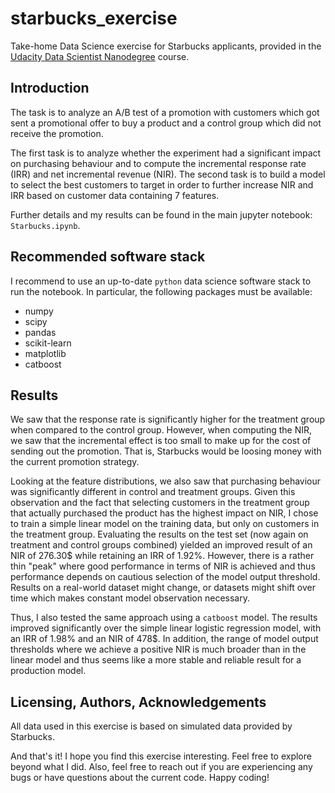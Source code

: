 # starbucks_exercise

Take-home Data Science exercise for Starbucks applicants, provided in the [Udacity Data Scientist Nanodegree](https://www.udacity.com/course/data-scientist-nanodegree--nd025) course.

## Introduction

The task is to analyze an A/B test of a promotion with customers which got sent a promotional offer to buy a product and a control group which did not receive the promotion.

The first task is to analyze whether the experiment had a significant impact on purchasing behaviour and to compute the incremental response rate (IRR) and net incremental revenue (NIR). The second task is to build a model to select the best customers to target in order to further increase NIR and IRR based on customer data containing 7 features.

Further details and my results can be found in the main jupyter notebook: `Starbucks.ipynb`.

## Recommended software stack

I recommend to use an up-to-date `python` data science software stack to run the notebook. In particular, the following packages must be available:

- numpy
- scipy
- pandas
- scikit-learn
- matplotlib
- catboost

## Results

We saw that the response rate is significantly higher for the treatment group when compared to the control group. However, when computing the NIR, we saw that the incremental effect is too small to make up for the cost of sending out the promotion. That is, Starbucks would be loosing money with the current promotion strategy.

Looking at the feature distributions, we also saw that purchasing behaviour was significantly different in control and treatment groups. Given this observation and the fact that selecting customers in the treatment group that actually purchased the product has the highest impact on NIR, I chose to train a simple linear model on the training data, but only on customers in the treatment group. Evaluating the results on the test set (now again on treatment and control groups combined) yielded an improved result of an NIR of 276.30$ while retaining an IRR of 1.92%. However, there is a rather thin "peak" where good performance in terms of NIR is achieved and thus performance depends on cautious selection of the model output threshold. Results on a real-world dataset might change, or datasets might shift over time which makes constant model observation necessary.

Thus, I also tested the same approach using a `catboost` model. The results improved significantly over the simple linear logistic regression model, with an IRR of 1.98% and an NIR of 478$. In addition, the range of model output thresholds where we achieve a positive NIR is much broader than in the linear model and thus seems like a more stable and reliable result for a production model.

## Licensing, Authors, Acknowledgements

All data used in this exercise is based on simulated data provided by Starbucks.

And that's it! I hope you find this exercise interesting. Feel free to explore beyond what I did. Also, feel free to reach out if you are experiencing any bugs or have questions about the current code. Happy coding!